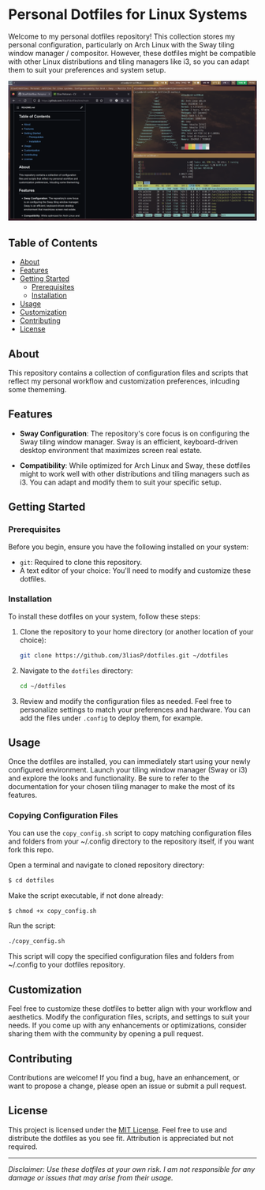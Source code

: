 # Personal Dotfiles for Linux Systems

Welcome to my personal dotfiles repository! This collection stores my personal configuration, particularly on Arch Linux with the Sway tiling window manager / compositor. However, these dotfiles might be compatible with other Linux distributions and tiling managers like i3, so you can adapt them to suit your preferences and system setup.

![Preview](./preview/preview.png)

## Table of Contents

- [About](#about)
- [Features](#features)
- [Getting Started](#getting-started)
  - [Prerequisites](#prerequisites)
  - [Installation](#installation)
- [Usage](#usage)
- [Customization](#customization)
- [Contributing](#contributing)
- [License](#license)

## About

This repository contains a collection of configuration files and scripts that reflect my personal workflow and customization preferences, inlcuding some thememing.

## Features

- **Sway Configuration**: The repository's core focus is on configuring the Sway tiling window manager. Sway is an efficient, keyboard-driven desktop environment that maximizes screen real estate.

- **Compatibility**: While optimized for Arch Linux and Sway, these dotfiles might to work well with other distributions and tiling managers such as i3. You can adapt and modify them to suit your specific setup.


## Getting Started

### Prerequisites

Before you begin, ensure you have the following installed on your system:

- `git`: Required to clone this repository.
- A text editor of your choice: You'll need to modify and customize these dotfiles.

### Installation

To install these dotfiles on your system, follow these steps:

1. Clone the repository to your home directory (or another location of your choice):

   ```bash
   git clone https://github.com/3liasP/dotfiles.git ~/dotfiles
   ```

2. Navigate to the `dotfiles` directory:

   ```bash
   cd ~/dotfiles
   ```

3. Review and modify the configuration files as needed. Feel free to personalize settings to match your preferences and hardware. You can add the files under `.config` to deploy them, for example.

## Usage

Once the dotfiles are installed, you can immediately start using your newly configured environment. Launch your tiling window manager (Sway or i3) and explore the looks and functionality. Be sure to refer to the documentation for your chosen tiling manager to make the most of its features.

### Copying Configuration Files

You can use the `copy_config.sh` script to copy matching configuration files and folders from your ~/.config directory to the repository itself, if you want fork this repo.

Open a terminal and navigate to cloned repository directory:

```bash
$ cd dotfiles
```

Make the script executable, if not done already:

```bash
$ chmod +x copy_config.sh
```

Run the script:

```bash
./copy_config.sh
```

This script will copy the specified configuration files and folders from ~/.config to your dotfiles repository.

## Customization

Feel free to customize these dotfiles to better align with your workflow and aesthetics. Modify the configuration files, scripts, and settings to suit your needs. If you come up with any enhancements or optimizations, consider sharing them with the community by opening a pull request.

## Contributing

Contributions are welcome! If you find a bug, have an enhancement, or want to propose a change, please open an issue or submit a pull request.

## License

This project is licensed under the [MIT License](LICENSE). Feel free to use and distribute the dotfiles as you see fit. Attribution is appreciated but not required.

---

*Disclaimer: Use these dotfiles at your own risk. I am not responsible for any damage or issues that may arise from their usage.*
